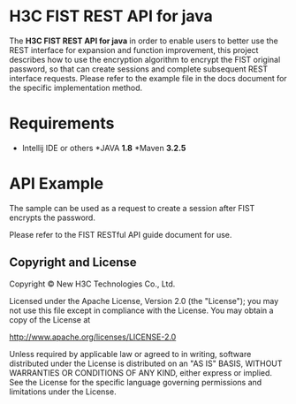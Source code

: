 # H3C FIST REST API for java
The **H3C FIST REST API for java** in order to enable users to better use the REST interface for expansion and 
function improvement, this project describes how to use the encryption algorithm to encrypt the FIST original password,
so that can create sessions and complete subsequent REST interface requests.
Please refer to the example file in the docs document for the specific implementation method.

# Requirements
*	Intellij IDE or others
  *JAVA **1.8**
  *Maven **3.2.5**

# API Example
The sample can be used as a request to create a session after FIST encrypts the password. 

Please refer to the FIST RESTful API guide document for use.


Copyright and License
---------------------

Copyright © New H3C Technologies Co., Ltd.

Licensed under the Apache License, Version 2.0 (the "License"); you may
not use this file except in compliance with the License. You may obtain
a copy of the License at

http://www.apache.org/licenses/LICENSE-2.0

Unless required by applicable law or agreed to in writing, software
distributed under the License is distributed on an "AS IS" BASIS, WITHOUT
WARRANTIES OR CONDITIONS OF ANY KIND, either express or implied. See the
License for the specific language governing permissions and limitations
under the License.
